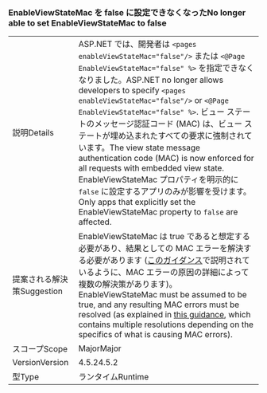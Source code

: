 ### <a name="no-longer-able-to-set-enableviewstatemac-to-false"></a><span data-ttu-id="83d59-101">EnableViewStateMac を false に設定できなくなった</span><span class="sxs-lookup"><span data-stu-id="83d59-101">No longer able to set EnableViewStateMac to false</span></span>

|   |   |
|---|---|
|<span data-ttu-id="83d59-102">説明</span><span class="sxs-lookup"><span data-stu-id="83d59-102">Details</span></span>|<span data-ttu-id="83d59-103">ASP.NET では、開発者は <code>&lt;pages enableViewStateMac=&quot;false&quot;/&gt;</code> または <code>&lt;@Page EnableViewStateMac=&quot;false&quot; %&gt;</code> を指定できなくなりました。</span><span class="sxs-lookup"><span data-stu-id="83d59-103">ASP.NET no longer allows developers to specify <code>&lt;pages enableViewStateMac=&quot;false&quot;/&gt;</code> or <code>&lt;@Page EnableViewStateMac=&quot;false&quot; %&gt;</code>.</span></span> <span data-ttu-id="83d59-104">ビュー ステートのメッセージ認証コード (MAC) は、ビュー ステートが埋め込まれたすべての要求に強制されています。</span><span class="sxs-lookup"><span data-stu-id="83d59-104">The view state message authentication code (MAC) is now enforced for all requests with embedded view state.</span></span> <span data-ttu-id="83d59-105">EnableViewStateMac プロパティを明示的に <code>false</code> に設定するアプリのみが影響を受けます。</span><span class="sxs-lookup"><span data-stu-id="83d59-105">Only apps that explicitly set the EnableViewStateMac property to <code>false</code> are affected.</span></span>|
|<span data-ttu-id="83d59-106">提案される解決策</span><span class="sxs-lookup"><span data-stu-id="83d59-106">Suggestion</span></span>|<span data-ttu-id="83d59-107">EnableViewStateMac は true であると想定する必要があり、結果としての MAC エラーを解決する必要があります ([このガイダンス](https://support.microsoft.com/kb/2915218)で説明されているように、MAC エラーの原因の詳細によって複数の解決策があります)。</span><span class="sxs-lookup"><span data-stu-id="83d59-107">EnableViewStateMac must be assumed to be true, and any resulting MAC errors must be resolved (as explained in [this guidance](https://support.microsoft.com/kb/2915218), which contains multiple resolutions depending on the specifics of what is causing MAC errors).</span></span>|
|<span data-ttu-id="83d59-108">スコープ</span><span class="sxs-lookup"><span data-stu-id="83d59-108">Scope</span></span>|<span data-ttu-id="83d59-109">Major</span><span class="sxs-lookup"><span data-stu-id="83d59-109">Major</span></span>|
|<span data-ttu-id="83d59-110">Version</span><span class="sxs-lookup"><span data-stu-id="83d59-110">Version</span></span>|<span data-ttu-id="83d59-111">4.5.2</span><span class="sxs-lookup"><span data-stu-id="83d59-111">4.5.2</span></span>|
|<span data-ttu-id="83d59-112">型</span><span class="sxs-lookup"><span data-stu-id="83d59-112">Type</span></span>|<span data-ttu-id="83d59-113">ランタイム</span><span class="sxs-lookup"><span data-stu-id="83d59-113">Runtime</span></span>|

